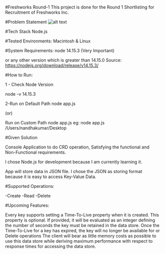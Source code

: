 #Freshworks Round-1
This project is done for the Round 1 Shortlisting for Recruitment of Freshworks Inc.

#Problem Statement
![alt text](https://lh3.googleusercontent.com/CNEMi_Hm6HN_FVz-tamPeXI0qr6wy3neF5Wv-5i7p4BhclFDORd64maWCR6PyhBEhBVkH3C64GQVcEd2lxJ4P2ZApWW5e2qxin4cHzjNKtwKl1iJfyO5sx5rBz6lfA=w1464)

#Tech Stack
Node.js

#Tested Environments:
Macintosh & Linux

#System Requirements: 
node 14.15.3 (Very Important)

or any other version which is greater than 14.15.0
Source: https://nodejs.org/download/release/v14.15.3/

#How to Run: 

1 - Check Node Version

node -v
14.15.3

2-Run on Default Path 
node app.js

(or)

Run on Custom Path 
node app.js <Your Path>
  eg: node app.js /Users/nandhakumar/Desktop
  
#Given Solution

Console Application to do CRD operation, Satisfying the functional and Non-Functional requirements.

I chose Node.js for development because I am currently learning it.

App will store data in JSON file. I chose the JSON as storing format because it is easy to access Key-Value Data.  
  
#Supported Operations:

-Create
-Read
-Delete

#Upcoming Features:

 Every key supports setting a Time-To-Live property when it is created. This property is optional. If provided, it will be evaluated as an integer defining the number of seconds the key must be retained in the data store. Once the Time-To-Live for a key has expired, the key will no longer be available for or Delete operations
 The client will bear as little memory costs as possible to use this data store while deriving maximum performance with respect to response times for accessing the data store.
 
 
  
  



